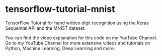 # tensorflow-tutorial-mnist
TensorFlow Tutorial for hand written digit recognition using the Keras Sequential API and the MNIST dataset.

You can find the video explanation for this code on my YouTube Channel.
Go to my YouTube Channel for more extensive videos and tutorials on Python, Machine Learning, Deep Learning and more.
